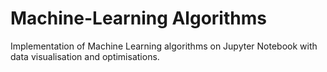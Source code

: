# Machine-Learning Algorithms
Implementation of Machine Learning algorithms on Jupyter Notebook with data visualisation and optimisations.
